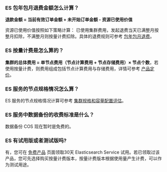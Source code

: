 ### ES 包年包月退费金额怎么计算？
**退款金额 = 当前有效订单金额 + 未开始订单金额 - 资源已使用价值**

资源已使用价值按照如下策略计算：
已使用集群费用，发起退费当天已满整月按整月扣除，不满整月则按量计费扣除。具体的退费规则可参考 [包年包月退费](https://cloud.tencent.com/document/product/845/18377)。

### ES 按量计费是怎么算的？
**集群的总体费用 = 单节点费用（节点计算费用 + 节点存储费用）× 节点个数**，若使用按量计费，则费用组成包括节点计算费用与存储费用，详情可参考 [产品定价](https://cloud.tencent.com/document/product/845/18376#.E6.8C.89.E9.87.8F.E8.AE.A1.E8.B4.B9)。

### ES 服务的节点规格情况怎么算？
ES 服务的节点规格情况计算可参考 [集群规格和容量配置评估](https://cloud.tencent.com/document/product/845/19551)。

### ES 服务中数据备份的收费标准是什么？
数据备份 COS 现在暂时是免费的。

### ES 有试用版或者测试版吗?
有，您可在 [免费产品](https://cloud.tencent.com/act/free?from=10952) 页面领取30天 Elasticsearch Service 试用。若已领取过该产品，您可先选择购买按量计费版本，按量计费版本根据使用量产生计费，可以作为测试用途。





